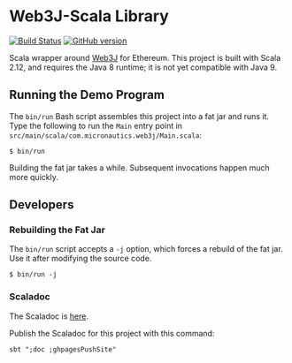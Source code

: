 # Web3J-Scala Library

[![Build Status](https://travis-ci.org/mslinn/web3j-scala.svg?branch=master)](https://travis-ci.org/mslinn/web3j-scala)
[![GitHub version](https://badge.fury.io/gh/mslinn%2Fweb3j-scala.svg)](https://badge.fury.io/gh/mslinn%2Fweb3j-scala)

Scala wrapper around [Web3J](https://www.web3j.io) for Ethereum.
This project is built with Scala 2.12, and requires the Java 8 runtime; it is not yet compatible with Java 9.

## Running the Demo Program
The `bin/run` Bash script assembles this project into a fat jar and runs it.
Type the following to run the `Main` entry point in `src/main/scala/com.micronautics.web3j/Main.scala`:

```
$ bin/run
```
Building the fat jar takes a while. Subsequent invocations happen much more quickly.

## Developers
### Rebuilding the Fat Jar
The `bin/run` script accepts a `-j` option, which forces a rebuild of the fat jar. 
Use it after modifying the source code.

```
$ bin/run -j
```

### Scaladoc
The Scaladoc is [here](http://mslinn.github.io/web3j-scala/latest/api/com/micronautics/web3j/index.html).

Publish the Scaladoc for this project with this command:

    sbt ";doc ;ghpagesPushSite"

